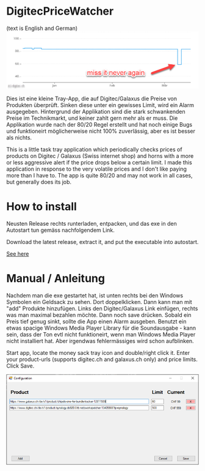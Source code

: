 

# DigitecPriceWatcher
(text is English and German)
![Graph](/DemoPics/02.png "examplePriceGraph")

Dies ist eine kleine Tray-App, die auf Digitec/Galaxus die Preise von Produkten überprüft. Sinken diese unter ein gewisses Limit, wird ein Alarm ausgegeben. Hintergrund der Applikation sind die stark schwankenden Preise im Technikmarkt, und keiner zahlt gern mehr als er muss. Die Applikation wurde nach der 80/20 Regel erstellt und hat noch einige Bugs und funktioneirt möglicherweise nicht 100% zuverlässig, aber es ist besser als nichts.

This is a little task tray application which periodically checks prices of products on Digitec / Galaxus (Swiss internet shop) and horns with a more or less aggressive alert if the price drops below a certain limit. I made this application in response to the very volatile prices and I don't like paying more than I have to. The app is quite 80/20 and may not work in all cases, but generally does its job.

# How to install
Neusten Release rechts runterladen, entpacken, und das exe in den Autostart tun gemäss nachfolgendem Link.

Download the latest release, extract it, and put the executable into autostart.

[See here](https://support.microsoft.com/en-us/windows/add-an-app-to-run-automatically-at-startup-in-windows-10-150da165-dcd9-7230-517b-cf3c295d89dd)

# Manual / Anleitung
Nachdem man die exe gestartet hat, ist unten rechts bei den Windows Symbolen ein Geldsack zu sehen. Dort doppelklicken. Dann kann man mit "add" Produkte hinzufügen. Links den Digitec/Galaxus Link einfügen, rechts was man maximal bezahlen möchte. Dann noch save drücken. Sobald ein Preis tief genug sinkt, sollte die App einen Alarm ausgeben. Benutzt ein etwas spacige Windows Media Player Library für die Soundausgabe - kann sein, dass der Ton evtl nicht funktioneirt, wenn man Windows Media Player nicht installiert hat. Aber irgendwas fehlermässiges wird schon aufblinken.

Start app, locate the money sack tray icon and double/right click it. Enter your product-urls (supports digitec.ch and galaxus.ch only) and price limits. Click Save.

![Screenshot](/DemoPics/01.png "Screenshot")


